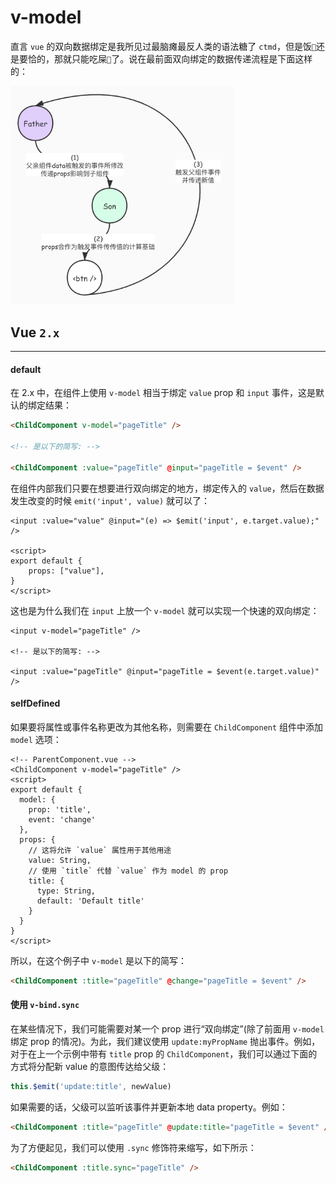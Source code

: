 # v-model

直言 `vue` 的双向数据绑定是我所见过最脑瘫最反人类的语法糖了 `ctmd`，但是饭`🍚`还是要恰的，那就只能吃屎`💩`了。说在最前面双向绑定的数据传递流程是下面这样的：

<img src="assets/image-20210303173515413.png" alt="image-20210303173515413" style="zoom:35%;" />



## Vue `2.x`

-------

#### default

在 2.x 中，在组件上使用 `v-model` 相当于绑定 `value` prop 和 `input` 事件，这是默认的绑定结果：

```html
<ChildComponent v-model="pageTitle" />

<!-- 是以下的简写: -->

<ChildComponent :value="pageTitle" @input="pageTitle = $event" />
```

在组件内部我们只要在想要进行双向绑定的地方，绑定传入的 `value`，然后在数据发生改变的时候 `emit('input', value)` 就可以了：

```vue
<input :value="value" @input="(e) => $emit('input', e.target.value);" />

<script>
export default {
	props: ["value"],
}
</script>
```

这也是为什么我们在 `input` 上放一个 `v-model` 就可以实现一个快速的双向绑定：

```vue
<input v-model="pageTitle" />

<!-- 是以下的简写: -->

<input :value="pageTitle" @input="pageTitle = $event(e.target.value)" />
```

#### selfDefined

如果要将属性或事件名称更改为其他名称，则需要在 `ChildComponent` 组件中添加 `model` 选项：

```vue
<!-- ParentComponent.vue -->
<ChildComponent v-model="pageTitle" />
<script>
export default {
  model: {
    prop: 'title',
    event: 'change'
  },
  props: {
    // 这将允许 `value` 属性用于其他用途
    value: String,
    // 使用 `title` 代替 `value` 作为 model 的 prop
    title: {
      type: String,
      default: 'Default title'
    }
  }
}
</script>
```

所以，在这个例子中 `v-model` 是以下的简写：

```html
<ChildComponent :title="pageTitle" @change="pageTitle = $event" />
```

#### 使用 `v-bind.sync`

在某些情况下，我们可能需要对某一个 prop 进行“双向绑定”(除了前面用 `v-model` 绑定 prop 的情况)。为此，我们建议使用 `update:myPropName` 抛出事件。例如，对于在上一个示例中带有 `title` prop 的 `ChildComponent`，我们可以通过下面的方式将分配新 value 的意图传达给父级：

```js
this.$emit('update:title', newValue)
```

如果需要的话，父级可以监听该事件并更新本地 data property。例如：

```html
<ChildComponent :title="pageTitle" @update:title="pageTitle = $event" />
```

为了方便起见，我们可以使用 `.sync` 修饰符来缩写，如下所示：

```html
<ChildComponent :title.sync="pageTitle" />
```
